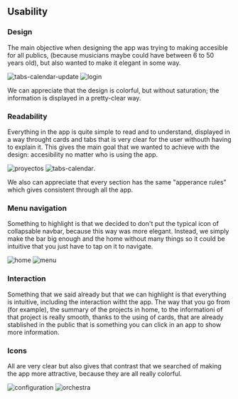 ## Usability
### Design 
The main objective when designing the app was trying to making accesible for all publics, (because musicians maybe could have between 6 to 50 years old), but 
also wanted to make it elegant in some way.

![tabs-calendar-update](https://user-images.githubusercontent.com/91074551/146284182-df1fdd5c-54da-4809-b075-4f242e74fea2.PNG)
![login](https://user-images.githubusercontent.com/91074551/146287872-641a6b54-b39b-47c1-bed1-af0105fe8d6f.PNG)



We can appreciate that the design is colorful, but without saturation; the information is displayed in a pretty-clear way.

### Readability
Everything in the app is quite simple to read and to understand, displayed in a way throught cards and tabs that is very clear for the user withouth having to
explain it. This gives the main goal that we wanted to achieve with the design: accesibility no matter who is using the app.

![proyectos](https://user-images.githubusercontent.com/91074551/146283195-05988115-314d-48b2-9c95-cdb96007891a.PNG)
![tabs-calendar](https://user-images.githubusercontent.com/91074551/146284292-e62cec1f-3500-4f39-b441-a6c9e153cb69.PNG).

We also can appreciate that every section has the same "apperance rules" which gives consistent through all the app.

### Menu navigation
Something to highlight is that we decided to don't put the typical icon of collapsable navbar, because this way was more elegant. Instead, we simply make the bar big enough and the home without many things so it could be intuitive that you just have to tap on it to navigate.

![home](https://user-images.githubusercontent.com/91074551/146284611-2fbc8425-dbf9-44b2-be49-f63128d7a2e1.PNG)
![menu](https://user-images.githubusercontent.com/91074551/146284631-3bd52a94-3e32-46fe-811d-afbe8606362f.PNG)

### Interaction
Something that we said already but that we can highlight is that everything is intuitive, including the interaction witht the app. The way that you go from (for example), the summary of the projects in home, to the informationi of that project is really smooth, thanks to the using of cards, that are already stablished in the public that is something you can click in an app to show more information.

### Icons
All are very clear but also gives that contrast that we searched of making the app more attractive, because they are all really colorful.


![configuration](https://user-images.githubusercontent.com/91074551/146285233-3a735b84-2be1-458d-8c4a-a6b4ce0ca816.png)
![orchestra](https://user-images.githubusercontent.com/91074551/146285239-28e05025-28d2-4564-8a2f-147f2771712e.png)


